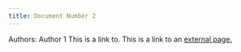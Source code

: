 ```yaml
---
title: Document Number 2
---
```

Authors: Author 1
This is a link to. This is a link to an [external page.](http://www.example.com/)
